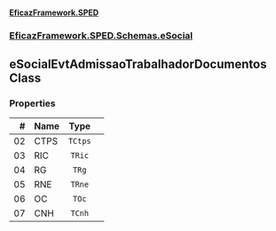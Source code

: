 #### [EficazFramework.SPED](EficazFrameworkSPED.md 'EficazFramework SPED')
### [EficazFramework.SPED.Schemas.eSocial](EficazFramework.SPED.Schemas.eSocial.md 'EficazFramework.SPED.Schemas.eSocial')

## eSocialEvtAdmissaoTrabalhadorDocumentos Class
### Properties

| # | Name | Type | |
| ---: | :--- | :---: | :--- |
| 02 | CTPS | `TCtps` |  |
| 03 | RIC | `TRic` |  |
| 04 | RG | `TRg` |  |
| 05 | RNE | `TRne` |  |
| 06 | OC | `TOc` |  |
| 07 | CNH | `TCnh` |  |
